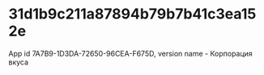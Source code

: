 # 31d1b9c211a87894b79b7b41c3ea152e
App id 7A7B9-1D3DA-72650-96CEA-F675D, version name - Корпорация вкуса
